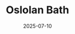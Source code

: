 ---
title: Oslolan Bath
fulltitle: How to Bathe Like an Oslolan
date: 2025-07-10
tags:
- 2025
characters:
- tzipora
categories:
- architecture & design
- infographics
- people & society
keywords:
- 2025
rgb: 237, 96, 93
url: /stories/bath/
image: /images/fullres/bath.jpg
caption: Tzipora hates their tradition of communal bathing, but really likes the shock of the cold water because the pain makes her feel clean.
---
